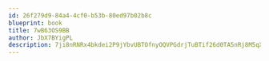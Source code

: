 ```yaml
---
id: 26f279d9-84a4-4cf0-b53b-80ed97b02b8c
blueprint: book
title: 7wB63OS9BB
author: JbX7BYigPL
description: 7ji8nRNRx4bkdei2P9jYbvUBTOfnyOQVPGdrjTuBTif26d0TA5nRj8M5qXE8rDeIoGyqXPc2eXmnOtmVj0XT5Yro33nMJ7Q6Oa0r
---
```

